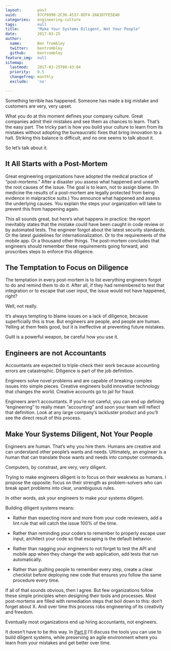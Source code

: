 ```yaml
---
layout:       post
uuid:         97CF6990-2C36-4537-8EF4-30A3D7FE5EA0
categories:   engineering-culture
tags:         null
title:        "Make Your Systems Diligent, Not Your People"
date:         2017-03-25
author:       
  name:       Ben Trombley
  twitter:    bentrombley
  github:     bentrombley
feature_img:  null
sitemap:
  lastmod:    2017-03-25T08:43:04
  priority:   0.5
  changefreq: monthly
  exclude:    'no'

---
```


Something terrible has happened.  Someone has made a big mistake and customers are very, very upset.

What you do at this moment defines your company culture.  Great companies admit their mistakes and see them as chances to learn.  That’s the easy part.  The tricky part is how you build your culture to learn from its mistakes without adopting the bureaucratic fixes that bring innovation to a halt.  Striking this balance is difficult, and no one seems to talk about it.

So let’s talk about it.

## It All Starts with a Post-Mortem

Great engineering organizations have adopted the medical practice of “post-mortems.”  After a disaster you assess what happened and unearth the root causes of the issue.  The goal is to learn, not to assign blame.  (In medicine the results of a post-mortem are legally protected from being evidence in malpractice suits.)  You announce what happened and assess the underlying causes.  You explain the steps your organization will take to prevent this from happening again.

This all sounds great, but here’s what happens in practice: the report inevitably states that the mistake could have been caught in code review or by automated tests.  The engineer forgot about the latest security standards.  Or the latest guidelines for internationalization.  Or to the requirements of the mobile app.  Or a thousand other things.  The post-mortem concludes that engineers should remember these requirements going forward, and proscribes steps to enforce this diligence.


## The Temptation to Focus on Diligence
The temptation in every post-mortem is to list everything engineers forgot to do and remind them to do it.  After all, if they had remembered to test that integration or to escape that user input, the issue would not have happened, right?

Well, not really.

It’s always tempting to blame issues on a lack of diligence, because superficially this is true.  But engineers are people, and people are human.  Yelling at them feels good, but it is ineffective at preventing future mistakes.

Guilt is a powerful weapon, be careful how you use it.

## Engineers are not Accountants
Accountants are expected to triple-check their work because accounting errors are catastrophic.  Diligence is part of the job definition.

Engineers solve novel problems and are capable of breaking complex issues into simple pieces.  Creative engineers build innovative technology that changes the world.  Creative accounts go to jail for fraud.

Engineers aren’t accountants.  If you’re not careful, you can end up defining “engineering” to really mean “accounting” and soon your team will reflect that definition.  Look at any large company’s lackluster product and you’ll see the direct result of this process.


## Make Your Systems Diligent, Not Your People
Engineers are human.  That’s why you hire them.  Humans are creative and can understand other people’s wants and needs.  Ultimately, an engineer is a human that can translate those wants and needs into computer commands.

Computers, by constrast, are very, very diligent.

Trying to make engineers diligent is to focus on their weakness as humans.  I propose the opposite: focus on their strength as problem-solvers who can break apart problems into clear, unambiguous rules.

In other words, ask your engineers to make your systems diligent.

Building diligent systems means:

- Rather than expecting more and more from your code reviewers, add a lint rule that will catch the issue 100% of the time.

- Rather than reminding your coders to remember to properly escape user input, architect your code so that escaping is the default behavior.

- Rather than nagging your engineers to not forget to test the API and mobile app when they change the web application, add tests that run automatically.

- Rather than guilting people to remember every step, create a clear checklist before deploying new code that ensures you follow the same procedure every time.

If all of that sounds obvious, then I agree.  But few organizations follow these simple principles when designing their tools and processes.  Most post-mortems are filled with remediation steps that boil down to this: don’t forget about X.  And over time this process robs engineering of its creativity and freedom.

Eventually most organizations end up hiring accountants, not engineers.

It doesn’t have to be this way.  In [Part II](/engineering-culture/2017/03/25/make-your-systems-diligent-not-your-people-part-2/) I’ll discuss the tools you can use to build diligent systems, while preserving an agile environment where you learn from your mistakes and get better over time.

